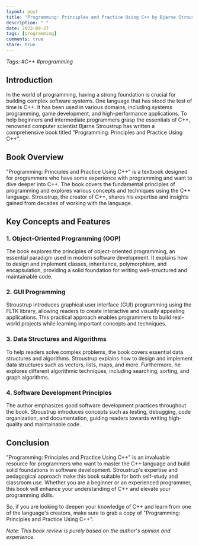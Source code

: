 ```yaml
---
layout: post
title: "Programming: Principles and Practice Using C++ by Bjarne Stroustrup"
description: " "
date: 2023-09-27
tags: [programming]
comments: true
share: true
---
```


*Tags: #C++ #programming*

## Introduction

In the world of programming, having a strong foundation is crucial for building complex software systems. One language that has stood the test of time is C++. It has been used in various domains, including systems programming, game development, and high-performance applications. To help beginners and intermediate programmers grasp the essentials of C++, renowned computer scientist Bjarne Stroustrup has written a comprehensive book titled "Programming: Principles and Practice Using C++".

## Book Overview

"Programming: Principles and Practice Using C++" is a textbook designed for programmers who have some experience with programming and want to dive deeper into C++. The book covers the fundamental principles of programming and explores various concepts and techniques using the C++ language. Stroustrup, the creator of C++, shares his expertise and insights gained from decades of working with the language.

## Key Concepts and Features

### 1. Object-Oriented Programming (OOP)

The book explores the principles of object-oriented programming, an essential paradigm used in modern software development. It explains how to design and implement classes, inheritance, polymorphism, and encapsulation, providing a solid foundation for writing well-structured and maintainable code.

### 2. GUI Programming

Stroustrup introduces graphical user interface (GUI) programming using the FLTK library, allowing readers to create interactive and visually appealing applications. This practical approach enables programmers to build real-world projects while learning important concepts and techniques.

### 3. Data Structures and Algorithms

To help readers solve complex problems, the book covers essential data structures and algorithms. Stroustrup explains how to design and implement data structures such as vectors, lists, maps, and more. Furthermore, he explores different algorithmic techniques, including searching, sorting, and graph algorithms.

### 4. Software Development Principles

The author emphasizes good software development practices throughout the book. Stroustrup introduces concepts such as testing, debugging, code organization, and documentation, guiding readers towards writing high-quality and maintainable code.

## Conclusion

"Programming: Principles and Practice Using C++" is an invaluable resource for programmers who want to master the C++ language and build solid foundations in software development. Stroustrup's expertise and pedagogical approach make this book suitable for both self-study and classroom use. Whether you are a beginner or an experienced programmer, this book will enhance your understanding of C++ and elevate your programming skills.

So, if you are looking to deepen your knowledge of C++ and learn from one of the language's creators, make sure to grab a copy of "Programming: Principles and Practice Using C++".

*Note: This book review is purely based on the author's opinion and experience.*